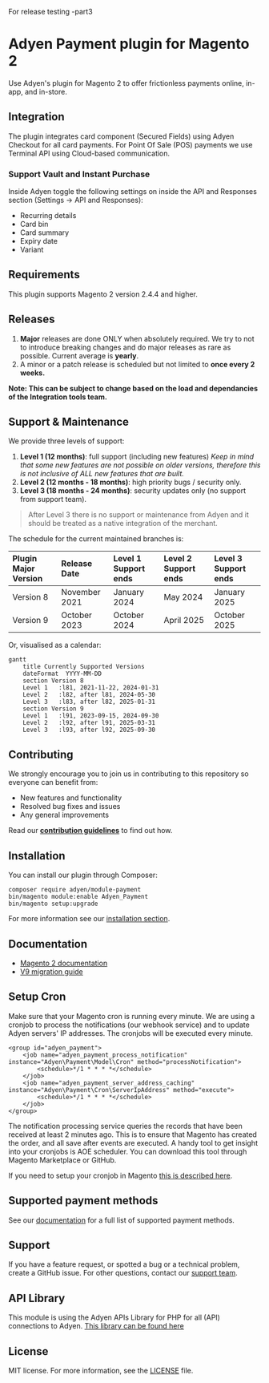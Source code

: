 For release testing -part3

# Adyen Payment plugin for Magento 2
Use Adyen's plugin for Magento 2 to offer frictionless payments online, in-app, and in-store.

## Integration
The plugin integrates card component (Secured Fields) using Adyen Checkout for all card payments. For Point Of Sale (POS) payments we use Terminal API using Cloud-based communication.

### Support Vault and Instant Purchase ###
Inside Adyen toggle the following settings on inside the API and Responses section (Settings -> API and Responses):
* Recurring details
* Card bin
* Card summary
* Expiry date
* Variant

## Requirements
This plugin supports Magento 2 version 2.4.4 and higher.

## Releases

1. **Major** releases are done ONLY when absolutely required. We try to not to introduce breaking changes and do major releases as rare as possible. Current average is **yearly**.
2. A minor or a patch release is scheduled but not limited to **once every 2 weeks.**

**Note: This can be subject to change based on the load and dependancies of the Integration tools team.**

## Support & Maintenance

We provide three levels of support:
1. **Level 1 (12 months)**: full support (including new features) *Keep in mind that some new features are not possible on older versions, therefore this is not inclusive of ALL new features that are built.*
2. **Level 2 (12 months - 18 months)**: high priority bugs / security only.
3. **Level 3 (18 months - 24 months)**: security updates only (no support from support team).

> After Level 3 there is no support or maintenance from Adyen and it should be treated as a native integration of the merchant.

The schedule for the current maintained branches is:

|  Plugin Major Version   | Release Date  |  Level 1 Support ends   | Level 2 Support ends |  Level 3 Support ends  |
|  :-----          |:--------------|  :-----          |:---------------------|  :-----          |
|  Version 8 |  November 2021 | January 2024 |  May 2024 | January 2025 |
|  Version 9 | October 2023  |  October 2024 | April 2025           |  October 2025 |

Or, visualised as a calendar:

```mermaid
gantt
    title Currently Supported Versions
    dateFormat  YYYY-MM-DD   
    section Version 8
    Level 1   :l81, 2021-11-22, 2024-01-31
    Level 2   :l82, after l81, 2024-05-30
    Level 3   :l83, after l82, 2025-01-31
    section Version 9
    Level 1   :l91, 2023-09-15, 2024-09-30
    Level 2   :l92, after l91, 2025-03-31
    Level 3   :l93, after l92, 2025-09-30
```

## Contributing
We strongly encourage you to join us in contributing to this repository so everyone can benefit from:
* New features and functionality
* Resolved bug fixes and issues
* Any general improvements

Read our [**contribution guidelines**](CONTRIBUTING.md) to find out how.


## Installation
You can install our plugin through Composer:
```
composer require adyen/module-payment
bin/magento module:enable Adyen_Payment
bin/magento setup:upgrade
```
For more information see our [installation section](https://docs.adyen.com/developers/plugins/magento-2/set-up-the-plugin-in-magento?redirect#step1installtheplugin).

## Documentation
- [Magento 2 documentation](https://docs.adyen.com/plugins/adobe-commerce)
- [V9 migration guide](https://docs.adyen.com/plugins/adobe-commerce/migrate-to-a-new-version)

## Setup Cron
Make sure that your Magento cron is running every minute. We are using a cronjob to process the notifications (our webhook service) and to update Adyen servers' IP addresses. The cronjobs will be executed every minute.

```
<group id="adyen_payment">
    <job name="adyen_payment_process_notification" instance="Adyen\Payment\Model\Cron" method="processNotification">
        <schedule>*/1 * * * *</schedule>
    </job>
    <job name="adyen_payment_server_address_caching" instance="Adyen\Payment\Cron\ServerIpAddress" method="execute">
        <schedule>*/1 * * * *</schedule>
    </job>
</group>
```

The notification processing service queries the records that have been received at least 2 minutes ago. This is to ensure that Magento has created the order, and all save after events are executed. A handy tool to get insight into your cronjobs is AOE scheduler. You can download this tool through Magento Marketplace or GitHub.

If you need to setup your cronjob in Magento <a href="http://devdocs.magento.com/guides/v2.0/config-guide/cli/config-cli-subcommands-cron.html" target="_blank">this is described here</a>.

## Supported payment methods

See our [documentation](https://docs.adyen.com/plugins/adobe-commerce/supported-payment-methods/) for a full list of supported payment methods.

## Support
If you have a feature request, or spotted a bug or a technical problem, create a GitHub issue. For other questions, contact our [support team](https://support.adyen.com/hc/en-us/requests/new?ticket_form_id=360000705420).

## API Library
This module is using the Adyen APIs Library for PHP for all (API) connections to Adyen.
<a href="https://github.com/Adyen/adyen-php-api-library" target="_blank">This library can be found here</a>

## License
MIT license. For more information, see the [LICENSE](LICENSE.txt) file.
